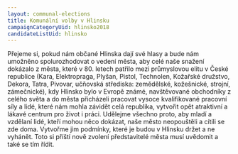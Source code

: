 ```yaml
---
layout: communal-elections
title: Komunální volby v Hlinsku
campaignCategoryUid: hlinsko2018
candidateListUid: hlinsko
---
```

Přejeme si, pokud nám občané Hlinska dají své hlasy a bude nám umožněno spolurozhodovat o vedení města, aby celé naše snažení dokázalo z města, které v 80. letech patřilo mezi průmyslovou elitu v České republice (Kara, Elektropraga, Plyšan, Pistol, Technolen, Kožařské družstvo, Dekora, Tatra, Pivovar, učňovská střediska: zemědělské, kožešnické, strojní, zámečnické), kdy Hlinsko bylo v Evropě známé, navštěvované obchodníky z celého světa a do města přicházeli pracovat vysoce kvalifikované pracovní síly a lidé, které nám mohla závidět celá republika, vytvořit opět atraktivní a lákavé centrum pro život i práci. Udělejme všechno proto, aby mladí a vzdělaní lidé, kteří mohou něco dokázat, naše město neopouštěli a cítili se zde doma. Vytvořme jim podmínky, které je budou v Hlinsku držet a ne vyhánět. Toto si příští nově zvolení představitelé města musí uvědomit a také se tím řídit.
